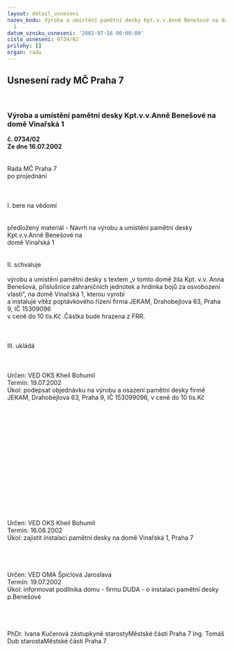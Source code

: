 ```yaml
---
layout: detail_usneseni
nazev_bodu: Výroba a umístění pamětní desky Kpt.v.v.Anně Benešové na domě Vinařská
  1
datum_vzniku_usneseni: '2002-07-16 00:00:00'
cislo_usneseni: 0734/02
prilohy: []
organ: rada
---
```

<div id="ucUsn_pList" class="usn">
	<span><h2>Usnesení rady MČ Praha 7 </h2>
<br></span><div class="standBody">
<span><h3>Výroba a umístění pamětní desky Kpt.v.v.Anně Benešové na domě Vinařská 1</h3></span><div class="center">
		<strong>č. 0734/02</strong><br>
	</div>
<div class="center">
		<strong>Ze dne 16.07.2002</strong><br><br>
	</div>
<br>Rada MČ Praha 7<br>po projednání<br><br><br><br>I.	bere na vědomí<br><br> <br>předložený materiál - Návrh na výrobu a umístění pamětní desky Kpt.v.v.Anně Benešové na   <br>domě Vinařská 1<br><br><br>II.	schvaluje <br><br>výrobu a umístění pamětní desky s textem „v tomto domě žila  Kpt. v.v. Anna Benešová, příslušnice zahraničních jednotek a hrdinka bojů za osvobození vlasti“, na domě Vinařská 1, kterou vyrobí<br>a instaluje vítěz poptávkového řízení firma JEKAM, Drahobejlova 63, Praha 9, IČ 15309096<br>v ceně do 10 tis.Kč .Částka bude hrazena z FRR.<br><br><br><br>III.	ukládá <br>	<br><br> <br>Určen:	VED OKS Kheil Bohumil<br>Termín: 19.07.2002<br>Úkol:	podepsat objednávku na výrobu a osazení pamětní desky  firmě JEKAM, Drahobejlova 63, Praha 9, IČ 153099096, v ceně do 10 tis.Kč<br> <br><br><br><br><br><br><br><br><br><br><br><br><br><br>		<br> <br>Určen:	VED OKS Kheil Bohumil<br>Termín: 16.08.2002<br>Úkol:	zajistit instalaci pamětní desky na domě Vinařská 1, Praha 7<br> <br><br><br> <br>Určen:	VED OMA Špiclová Jaroslava<br>Termín: 19.07.2002<br>Úkol:	informovat podílníka domu - firmu DUDA - o instalaci pamětní desky p.Benešové<br><br><br> <br>	<br>PhDr. Ivana Kučerová zástupkyně starostyMěstské části Praha 7	Ing. Tomáš Dub starostaMěstské části Praha 7<br>	<br><br>
</div>
</div>
